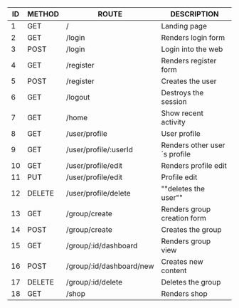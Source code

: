 | ID  | METHOD | ROUTE                    | DESCRIPTION                  |
| --- | ------ | ------------------------ | ---------------------------- |
| 1   | GET    | /                        | Landing page                 |
| 2   | GET    | /login                   | Renders login form           |
| 3   | POST   | /login                   | Login into the web           |
| 4   | GET    | /register                | Renders register form        |
| 5   | POST   | /register                | Creates the user             |
| 6   | GET    | /logout                  | Destroys the session         |
| 7   | GET    | /home                    | Show recent activity         |
| 8   | GET    | /user/profile            | User profile                 |
| 9   | GET    | /user/profile/:userId    | Renders other user´s profile |
| 10  | GET    | /user/profile/edit       | Renders profile edit         |
| 11  | PUT    | /user/profile/edit       | Profile edit                 |
| 12  | DELETE | /user/profile/delete     | ""deletes the user""         |
| 13  | GET    | /group/create            | Renders group creation form  |
| 14  | POST   | /group/create            | Creates the group            |
| 15  | GET    | /group/:id/dashboard     | Renders group view           |
| 16  | POST   | /group/:id/dashboard/new | Creates new content          |
| 17  | DELETE | /group/:id/delete        | Deletes the group            |
| 18  | GET    | /shop                    | Renders shop                 |
